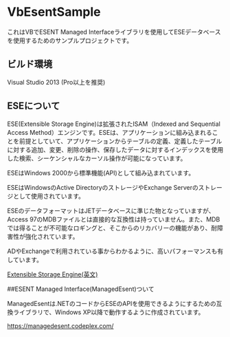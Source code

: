 VbEsentSample
=============

これはVBでESENT Managed Interfaceライブラリを使用してESEデータベースを使用するためのサンプルプロジェクトです。

## ビルド環境

Visual Studio 2013 (Pro以上を推奨)

## ESEについて

ESE(Extensible Storage Engine)は拡張されたISAM（Indexed and Sequential Access Method）エンジンです。ESEは、アプリケーションに組み込まれることを前提としていて、アプリケーションからテーブルの定義、定義したテーブルに対する追加、変更、削除の操作、保存したデータに対するインデックスを使用した検索、シーケンシャルなカーソル操作が可能になっています。

ESEはWindows 2000から標準機能(API)として組み込まれています。

ESEはWindowsのActive DirectoryのストレージやExchange Serverのストレージとして使用されています。

ESEのデータフォーマットはJETデータベースに準じた物となっていますが、Access 97のMDBファイルとは直接的な互換性は持っていません。また、MDBでは得ることが不可能なロギングと、そこからのリカバリーの機能があり、耐障害性が強化されています。

ADやExchangeで利用されている事からわかるように、高いパフォーマンスも有しています。


[Extensible Storage Engine(英文)](http://msdn.microsoft.com/en-us/library/windows/desktop/gg269259(v=exchg.10).aspx)

##ESENT Managed Interface(ManagedEsent)ついて

ManagedEsentは.NETのコードからESEのAPIを使用できるようにするための互換ライブラリで、Windows XP以降で動作するように作成されています。

<https://managedesent.codeplex.com/>
